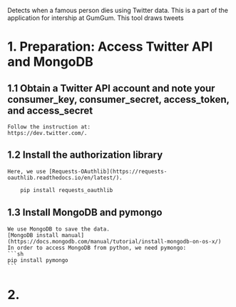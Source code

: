 Detects when a famous person dies using Twitter data. This is a part of the application for intership at GumGum.
This tool draws tweets 

# 1. Preparation: Access Twitter API and MongoDB #
  ## 1.1 Obtain a Twitter API account and note your consumer_key, consumer_secret, access_token, and access_secret ##
    Follow the instruction at:
    https://dev.twitter.com/.
    
  ## 1.2 Install the authorization library ##
    Here, we use [Requests-OAuthlib](https://requests-oauthlib.readthedocs.io/en/latest/).
    
  ```sh
      pip install requests_oauthlib
  ```
  ## 1.3 Install MongoDB and pymongo ##
    We use MongoDB to save the data.
    [MongoDB install manual](https://docs.mongodb.com/manual/tutorial/install-mongodb-on-os-x/)
    In order to access MongoDB from python, we need pymongo:
    ```sh
    pip install pymongo
    ```
# 2.  
